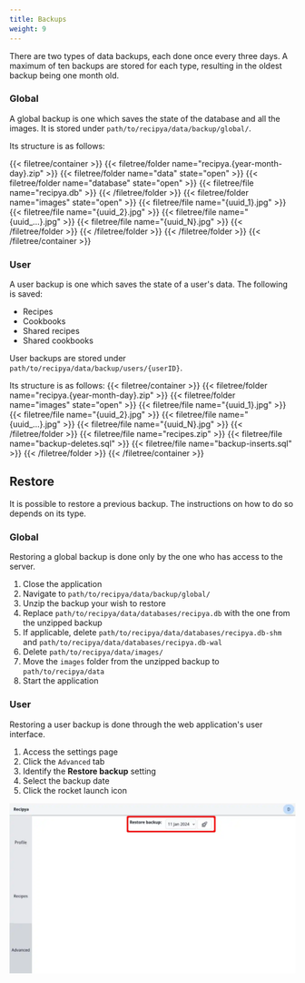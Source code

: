 ```yaml
---
title: Backups
weight: 9
---
```


There are two types of data backups, each done once every three days.
A maximum of ten backups are stored for each type, resulting in the oldest backup 
being one month old.

### Global

A global backup is one which saves the state of the database and all the images.
It is stored under `path/to/recipya/data/backup/global/`.

Its structure is as follows:

{{< filetree/container >}}
    {{< filetree/folder name="recipya.{year-month-day}.zip" >}}
        {{< filetree/folder name="data" state="open" >}}
            {{< filetree/folder name="database" state="open" >}}
                {{< filetree/file name="recipya.db" >}}
            {{< /filetree/folder >}}
            {{< filetree/folder name="images" state="open" >}}
                {{< filetree/file name="{uuid_1}.jpg" >}}
                {{< filetree/file name="{uuid_2}.jpg" >}}
                {{< filetree/file name="{uuid_...}.jpg" >}}
                {{< filetree/file name="{uuid_N}.jpg" >}}
            {{< /filetree/folder >}}
        {{< /filetree/folder >}}
    {{< /filetree/folder >}}
{{< /filetree/container >}}

### User

A user backup is one which saves the state of a user's data. The following is saved:
- Recipes 
- Cookbooks
- Shared recipes
- Shared cookbooks

User backups are stored under `path/to/recipya/data/backup/users/{userID}`.

Its structure is as follows:
{{< filetree/container >}}
    {{< filetree/folder name="recipya.{year-month-day}.zip" >}}
        {{< filetree/folder name="images" state="open" >}}
            {{< filetree/file name="{uuid_1}.jpg" >}}
            {{< filetree/file name="{uuid_2}.jpg" >}}
            {{< filetree/file name="{uuid_...}.jpg" >}}
            {{< filetree/file name="{uuid_N}.jpg" >}}
        {{< /filetree/folder >}}
        {{< filetree/file name="recipes.zip" >}}
        {{< filetree/file name="backup-deletes.sql" >}}
        {{< filetree/file name="backup-inserts.sql" >}}
    {{< /filetree/folder >}}
{{< /filetree/container >}}

## Restore

It is possible to restore a previous backup. The instructions on how to do so depends on its type.

### Global

Restoring a global backup is done only by the one who has access to the server.

1. Close the application
2. Navigate to `path/to/recipya/data/backup/global/`
3. Unzip the backup your wish to restore
4. Replace `path/to/recipya/data/databases/recipya.db` with the one from the unzipped backup
5. If applicable, delete `path/to/recipya/data/databases/recipya.db-shm` and `path/to/recipya/data/databases/recipya.db-wal`
6. Delete `path/to/recipya/data/images/`
7. Move the `images` folder from the unzipped backup to `path/to/recipya/data`
8. Start the application

### User

Restoring a user backup is done through the web application's user interface.

1. Access the settings page
2. Click the `Advanced` tab
3. Identify the **Restore backup** setting
4. Select the backup date
5. Click the rocket launch icon

![](images/settings-restore-backup.webp)
